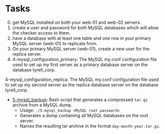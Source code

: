 # Tasks
0. get MySQL installed on both your web-01 and web-02 servers.
1. create a user and password for both MySQL databases which will allow the checker access to them.
2.  have a database with at least one table and one row in your primary MySQL server (web-01) to replicate from.
3. On your primary MySQL server (web-01), create a new user for the replica server.
4. 4-mysql_configuration_primary: The MySQL my.conf configuration file used to set up my first server as a primary database server on the database tyrell_corp.

4-mysql_configuration_replica: The MySQL my.conf configuration file used to set up my second server as the replica database server on the database tyrell_corp.

* [5-mysql_backup](./5-mysql_backup): Bash script that generates a compressed
`tar.gz` archive from a MySQL dump.
  * Usage: `./5-mysql_backup <MySQL root password>`
  * Generates a dump containing all MySQL databases on the root server.
  * Names the resulting tar archive in the format `day-month-year.tar.gz`.
